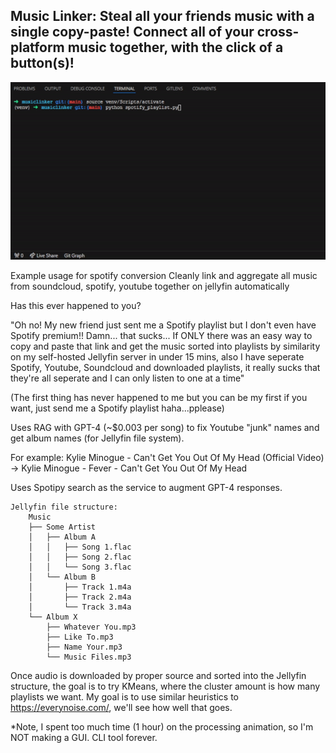 ## Music Linker: Steal all your friends music with a single copy-paste! Connect all of your cross-platform music together, with the click of a button(s)!

![Spofity Example Gif](https://github.com/robingould/music-linker/blob/main/spotify.gif)

Example usage for spotify conversion
Cleanly link and aggregate all music from soundcloud, spotify, youtube together on jellyfin automatically

Has this ever happened to you? 

"Oh no! My new friend just sent me a Spotify playlist but I don't even have Spotify premium!! Damn... that sucks... If ONLY there was an easy way to copy and paste that link and get the music sorted into playlists by similarity on my self-hosted Jellyfin server in under 15 mins, also I have seperate Spotify, Youtube, Soundcloud and downloaded playlists, it really sucks that they're all seperate and I can only listen to one at a time"

(The first thing has never happened to me but you can be my first if you want, just send me a Spotify playlist haha...pplease)

Uses RAG with GPT-4 (~$0.003 per song) to fix Youtube "junk" names and get album names (for Jellyfin file system). 

For example: Kylie Minogue - Can't Get You Out Of My Head (Official Video) -> Kylie Minogue - Fever - Can't Get You Out Of My Head

Uses Spotipy search as the service to augment GPT-4 responses.

```
Jellyfin file structure:
    Music
    ├── Some Artist
    │   ├── Album A
    │   │   ├── Song 1.flac
    │   │   ├── Song 2.flac
    │   │   └── Song 3.flac
    │   └── Album B
    │       ├── Track 1.m4a
    │       ├── Track 2.m4a
    │       └── Track 3.m4a
    └── Album X
        ├── Whatever You.mp3
        ├── Like To.mp3
        ├── Name Your.mp3
        └── Music Files.mp3
```

Once audio is downloaded by proper source and sorted into the Jellyfin structure, the goal is to try KMeans, where the cluster amount is how many playlists we want. My goal is to use similar heuristics to https://everynoise.com/, we'll see how well that goes.

*Note, I spent too much time (1 hour) on the processing animation, so I'm NOT making a GUI. CLI tool forever. 

